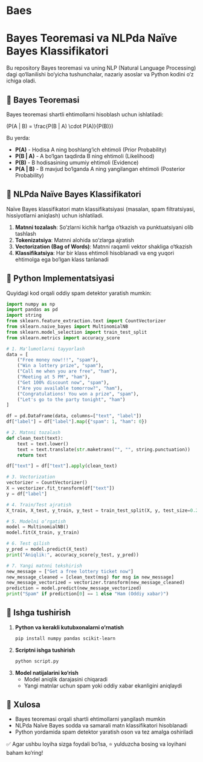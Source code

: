 # Baes
# Bayes Teoremasi va NLPda Naïve Bayes Klassifikatori

Bu repository Bayes teoremasi va uning NLP (Natural Language Processing) dagi qo‘llanilishi bo‘yicha tushunchalar, nazariy asoslar va Python kodini o‘z ichiga oladi.

## 📌 Bayes Teoremasi

Bayes teoremasi shartli ehtimollarni hisoblash uchun ishlatiladi:

\(P(A | B) = \frac{P(B | A) \cdot P(A)}{P(B)}\)

Bu yerda:

- **P(A)** - Hodisa A ning boshlang‘ich ehtimoli (Prior Probability)
- **P(B | A)** - A bo‘lgan taqdirda B ning ehtimoli (Likelihood)
- **P(B)** - B hodisasining umumiy ehtimoli (Evidence)
- **P(A | B)** - B mavjud bo‘lganda A ning yangilangan ehtimoli (Posterior Probability)

## 📌 NLPda Naïve Bayes Klassifikatori

Naïve Bayes klassifikatori matn klassifikatsiyasi (masalan, spam filtratsiyasi, hissiyotlarni aniqlash) uchun ishlatiladi.

1. **Matnni tozalash**: So‘zlarni kichik harfga o‘tkazish va punktuatsiyani olib tashlash
2. **Tokenizatsiya**: Matnni alohida so‘zlarga ajratish
3. **Vectorization (Bag of Words)**: Matnni raqamli vektor shakliga o‘tkazish
4. **Klassifikatsiya**: Har bir klass ehtimoli hisoblanadi va eng yuqori ehtimolga ega bo‘lgan klass tanlanadi

## 📌 Python Implementatsiyasi

Quyidagi kod orqali oddiy spam detektor yaratish mumkin:

```python
import numpy as np
import pandas as pd
import string
from sklearn.feature_extraction.text import CountVectorizer
from sklearn.naive_bayes import MultinomialNB
from sklearn.model_selection import train_test_split
from sklearn.metrics import accuracy_score

# 1. Ma'lumotlarni tayyorlash
data = [
    ("Free money now!!!", "spam"),
    ("Win a lottery prize", "spam"),
    ("Call me when you are free", "ham"),
    ("Meeting at 5 PM", "ham"),
    ("Get 100% discount now", "spam"),
    ("Are you available tomorrow?", "ham"),
    ("Congratulations! You won a prize", "spam"),
    ("Let's go to the party tonight", "ham")
]

df = pd.DataFrame(data, columns=["text", "label"])
df["label"] = df["label"].map({"spam": 1, "ham": 0})

# 2. Matnni tozalash
def clean_text(text):
    text = text.lower()
    text = text.translate(str.maketrans("", "", string.punctuation))
    return text

df["text"] = df["text"].apply(clean_text)

# 3. Vectorization
vectorizer = CountVectorizer()
X = vectorizer.fit_transform(df["text"])
y = df["label"]

# 4. Train/Test ajratish
X_train, X_test, y_train, y_test = train_test_split(X, y, test_size=0.2, random_state=42)

# 5. Modelni o‘rgatish
model = MultinomialNB()
model.fit(X_train, y_train)

# 6. Test qilish
y_pred = model.predict(X_test)
print("Aniqlik:", accuracy_score(y_test, y_pred))

# 7. Yangi matnni tekshirish
new_message = ["Get a free lottery ticket now"]
new_message_cleaned = [clean_text(msg) for msg in new_message]
new_message_vectorized = vectorizer.transform(new_message_cleaned)
prediction = model.predict(new_message_vectorized)
print("Spam" if prediction[0] == 1 else "Ham (Oddiy xabar)")
```

## 📌 Ishga tushirish

1. **Python va kerakli kutubxonalarni o‘rnatish**
   ```bash
   pip install numpy pandas scikit-learn
   ```
2. **Scriptni ishga tushirish**
   ```bash
   python script.py
   ```
3. **Model natijalarini ko‘rish**
   - Model aniqlik darajasini chiqaradi
   - Yangi matnlar uchun spam yoki oddiy xabar ekanligini aniqlaydi

## 📌 Xulosa

- Bayes teoremasi orqali shartli ehtimollarni yangilash mumkin
- NLPda Naïve Bayes sodda va samarali matn klassifikatori hisoblanadi
- Python yordamida spam detektor yaratish oson va tez amalga oshiriladi

✅ Agar ushbu loyiha sizga foydali bo‘lsa, ⭐ yulduzcha bosing va loyihani baham ko‘ring!

